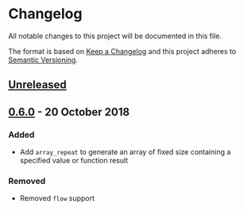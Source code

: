 <!-- markdownlint-disable no-duplicate-header -->

# Changelog

All notable changes to this project will be documented in this file.

The format is based on [Keep a Changelog](http://keepachangelog.com/en/1.0.0/)
and this project adheres to [Semantic Versioning](http://semver.org/spec/v2.0.0.html).

## [Unreleased]

## [0.6.0] - 20 October 2018

### Added

- Add `array_repeat` to generate an array of fixed size containing a specified value or function result

### Removed

- Removed `flow` support

[Unreleased]: https://github.com/codemachiner/m/compare/v0.6.0...HEAD

[0.6.0]: https://github.com/codemachiner/m/compare/v0.5.1...v0.6.0
